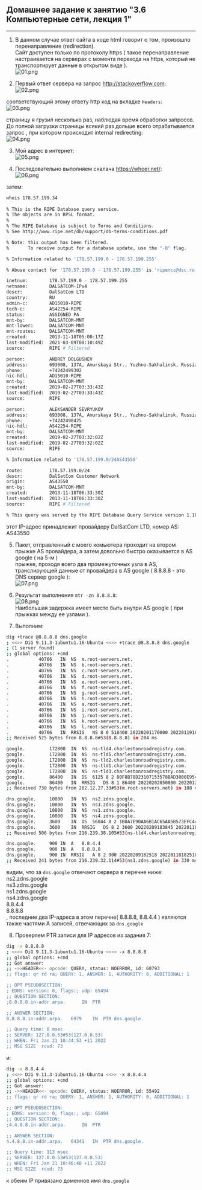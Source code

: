 Домашнее задание к занятию "3.6 Компьютерные сети, лекция 1"
----------------------------------------------------------
----------------------------------------------------------  
  
1. В данном случае ответ сайта в коде html говорит о том, произошло перенаправление (redirection).  
Сайт доступен только по протоколу https ( такое перенаправление настраивается на серверах с момента перехода на https, 
который не транспортирует данные в открытом виде ).  
![01.png](img/01.png)  
   
2. Первый ответ сервера на запрос http://stackoverflow.com:  
![02.png](img/02.png)  
  
соответствующий этому ответу http код на вкладке `Headers`:  
![03.png](img/03.png)  
  
страницу я грузил несколько раз, наблюдая время обработки запросов. До полной загрузки страницы всякий раз дольше всего отрабатывается запрос
, при котором происходит internal redirecting:  
![04.png](img/04.png)  
  
3. Мой адрес в интернет:  
![05.png](img/05.png)  
  
4. Последовательно выполняем сналача https://whoer.net/:  
![06.png](img/06.png)  
  
затем:  
```bash
whois 178.57.199.34
 
% This is the RIPE Database query service.
% The objects are in RPSL format.
%
% The RIPE Database is subject to Terms and Conditions.
% See http://www.ripe.net/db/support/db-terms-conditions.pdf

% Note: this output has been filtered.
%       To receive output for a database update, use the "-B" flag.

% Information related to '178.57.199.0 - 178.57.199.255'

% Abuse contact for '178.57.199.0 - 178.57.199.255' is 'ripencc@dsc.ru'

inetnum:        178.57.199.0 - 178.57.199.255
netname:        DALSATCOM-IPv4
descr:          DalSatCom LTD
country:        RU
admin-c:        AD15010-RIPE
tech-c:         AS42254-RIPE
status:         ASSIGNED PA
mnt-by:         DALSATCOM-MNT
mnt-lower:      DALSATCOM-MNT
mnt-routes:     DALSATCOM-MNT
created:        2013-11-18T05:00:17Z
last-modified:  2021-03-09T08:10:49Z
source:         RIPE # Filtered

person:         ANDREY DOLGUSHEV
address:        693008, 137A, Amurskaya Str., Yuzhno-Sakhalinsk, Russia
phone:          +74242499302
nic-hdl:        AD15010-RIPE
mnt-by:         DALSATCOM-MNT
created:        2019-02-27T03:33:43Z
last-modified:  2019-02-27T03:33:43Z
source:         RIPE

person:         ALEKSANDER SEVRYUKOV
address:        693008, 137A, Amurskaya Str., Yuzhno-Sakhalinsk, Russia
phone:          +74242498425
nic-hdl:        AS42254-RIPE
mnt-by:         DALSATCOM-MNT
created:        2019-02-27T03:32:02Z
last-modified:  2019-02-27T03:32:02Z
source:         RIPE

% Information related to '178.57.199.0/24AS43550'

route:          178.57.199.0/24
descr:          DalSatCom Customer Network
origin:         AS43550
mnt-by:         DALSATCOM-MNT
created:        2013-11-18T06:33:30Z
last-modified:  2013-11-18T06:33:30Z
source:         RIPE # Filtered

% This query was served by the RIPE Database Query Service version 1.102.2 (HEREFORD)
```  
этот IP-адрес принадлежит провайдеру DalSatCom LTD, номер AS: AS43550
  
5. Пакет, отправленный с моего комьютера проходит на втором прыжке AS провайдера, а затем довольно быстро оказывается в AS google ( на 5-м )  
прыжке, проходя всего два промежуточных узла в AS, транслирующей данные от провайдера в AS google ( 8.8.8.8 - это DNS сервер google ):  
![07.png](img/07.png)  
  
6. Результат выполнения `mtr -zn 8.8.8.8`:  
![08.png](img/08.png)  
Наибольшая задержка имеет место быть внутри AS google ( при прыжках между ее узлами ).  
  
7. Выполним:  
```bash
dig +trace @8.8.8.8 dns.google
; <<>> DiG 9.11.3-1ubuntu1.16-Ubuntu <<>> +trace @8.8.8.8 dns.google
; (1 server found)
;; global options: +cmd
.			40766	IN	NS	m.root-servers.net.
.			40766	IN	NS	b.root-servers.net.
.			40766	IN	NS	c.root-servers.net.
.			40766	IN	NS	d.root-servers.net.
.			40766	IN	NS	e.root-servers.net.
.			40766	IN	NS	f.root-servers.net.
.			40766	IN	NS	g.root-servers.net.
.			40766	IN	NS	h.root-servers.net.
.			40766	IN	NS	a.root-servers.net.
.			40766	IN	NS	i.root-servers.net.
.			40766	IN	NS	j.root-servers.net.
.			40766	IN	NS	k.root-servers.net.
.			40766	IN	NS	l.root-servers.net.
.			40766	IN	RRSIG	NS 8 0 518400 20220201170000 20220119160000 9799 . EQsFc/CIjD3nVBQMy9yI5gtkepA4WVUUrHY5A1TV428UQgvnVFMVsSlt NAxHtVtkDrffatKxvmS5UwI8LA5BirRO2+tSK3sjrCrG+6RgY7uZB4dI O0AsltyBRAT00ZlBmfd2infEXN2DzZNFllJfxdfNEJhySPjJqiVDSS5Q Q70W8v3AQGWDMzv82GlAw3Kh8QzW/mUzKLH5RzcBeIfHdl4FhnWzU/eb lwa8Jek6eskg89f3I0A6J6ARFyaSwO3nsTW4SSEohAt5pS5FFThzvrbJ rk4wqnjGo3vFFwS8BzWONJjK24hyOAETDPba1iikibOmw5LSU2v36Aj0 eqsCnQ==
;; Received 525 bytes from 8.8.8.8#53(8.8.8.8) in 204 ms

google.			172800	IN	NS	ns-tld4.charlestonroadregistry.com.
google.			172800	IN	NS	ns-tld5.charlestonroadregistry.com.
google.			172800	IN	NS	ns-tld2.charlestonroadregistry.com.
google.			172800	IN	NS	ns-tld1.charlestonroadregistry.com.
google.			172800	IN	NS	ns-tld3.charlestonroadregistry.com.
google.			86400	IN	DS	6125 8 2 80F8B78D23107153578BAD3800E9543500474E5C30C29698B40A3DB2 3ED9DA9F
google.			86400	IN	RRSIG	DS 8 1 86400 20220202050000 20220120040000 9799 . Xe/o5Gid3N0+vLVCZMCeF2thAQSAPvbmLwktUFbV4wdFQQhiiglgvD3u QOv4y5TddCpKM0KITar7q6wkV2pwUoIJxHHWC+FtCz8Ok9L4uHfIn7ti Zg0tJf1BSIbZLywkWa20O96BqOxQEyzNkKoMJeciOwE4T7Cuu+FPS1NX GubDfJ/xHUbXGojRD2Sd3TavuRnTs8BGGP5qNaO2f+95y3IgqP0XyRKp I0DTSNr6Hr3dWI/ZT6lTtwa4b8NfgUB989HWdcY5pazRpCdyJ9coq8tv eQqKKchK7CnN27Ehf/02z9aJGjzRbMBv+xGYBom7Vpq0UF0AeAVv0xzV 49zZ5A==
;; Received 730 bytes from 202.12.27.33#53(m.root-servers.net) in 108 ms

dns.google.		10800	IN	NS	ns2.zdns.google.
dns.google.		10800	IN	NS	ns3.zdns.google.
dns.google.		10800	IN	NS	ns1.zdns.google.
dns.google.		10800	IN	NS	ns4.zdns.google.
dns.google.		3600	IN	DS	56044 8 2 1B0A7E90AA6B1AC65AA5B573EFC44ABF6CB2559444251B997103D2E4 0C351B08
dns.google.		3600	IN	RRSIG	DS 8 2 3600 20220209183845 20220118183845 15006 google. EoczPZ7g9xvjKjOXJynnAUvKieo9ncB6yL0NLZ9s7Kl2yjbT+uDcCphN VvV+tZpe9qVnTYvJU8Xk5hKPblkPKa52svTJ03FHCWQ5iFQ4b4Q0u/HE leAGyq3QKW45frrBOdDOw6vB4C+ybahB1uhQvWn4BxUxxMAKlP7pVobJ lY0=
;; Received 506 bytes from 216.239.38.105#53(ns-tld4.charlestonroadregistry.com) in 246 ms

dns.google.		900	IN	A	8.8.4.4
dns.google.		900	IN	A	8.8.8.8
dns.google.		900	IN	RRSIG	A 8 2 900 20220209182518 20220118182518 1773 dns.google. lGAcMMvgA+dhxdbxEuNjGKSqYfoCStX9hk5IGiz5/7XLGKuFD2LJ8EVF iyJHbcPRb+slAQvYpvyeyGq382Qw+9ZJB7CwHZa4k1k7YwovUJ7OevAJ c2/VJQtYn44any7OzgrDIhqN7Eq2j74r/qTTOJhbBM9rOTldO5LHIRiS Zlw=
;; Received 241 bytes from 216.239.32.114#53(ns1.zdns.google) in 330 ms
```
видим, что за `dns.google` отвечают сервера в перечне ниже:  
ns2.zdns.google  
ns3.zdns.google  
ns1.zdns.google  
ns4.zdns.google  
8.8.4.4  
8.8.8.8  
, последние два IP-адреса в этом перечне( 8.8.8.8, 8.8.4.4 ) являются также частями А записей, отвечающих за `dns.google`  
  
8. Проверяем PTR записи для IP адресов из задания 7:
```bash
dig -x 8.8.8.8
; <<>> DiG 9.11.3-1ubuntu1.16-Ubuntu <<>> -x 8.8.8.8
;; global options: +cmd
;; Got answer:
;; ->>HEADER<<- opcode: QUERY, status: NOERROR, id: 60793
;; flags: qr rd ra; QUERY: 1, ANSWER: 1, AUTHORITY: 0, ADDITIONAL: 1

;; OPT PSEUDOSECTION:
; EDNS: version: 0, flags:; udp: 65494
;; QUESTION SECTION:
;8.8.8.8.in-addr.arpa.		IN	PTR

;; ANSWER SECTION:
8.8.8.8.in-addr.arpa.	6979	IN	PTR	dns.google.

;; Query time: 0 msec
;; SERVER: 127.0.0.53#53(127.0.0.53)
;; WHEN: Fri Jan 21 10:44:53 +11 2022
;; MSG SIZE  rcvd: 73
```  
и:  
```bash
dig -x 8.8.4.4
; <<>> DiG 9.11.3-1ubuntu1.16-Ubuntu <<>> -x 8.8.4.4
;; global options: +cmd
;; Got answer:
;; ->>HEADER<<- opcode: QUERY, status: NOERROR, id: 55492
;; flags: qr rd ra; QUERY: 1, ANSWER: 1, AUTHORITY: 0, ADDITIONAL: 1

;; OPT PSEUDOSECTION:
; EDNS: version: 0, flags:; udp: 65494
;; QUESTION SECTION:
;4.4.8.8.in-addr.arpa.		IN	PTR

;; ANSWER SECTION:
4.4.8.8.in-addr.arpa.	64341	IN	PTR	dns.google.

;; Query time: 113 msec
;; SERVER: 127.0.0.53#53(127.0.0.53)
;; WHEN: Fri Jan 21 10:46:48 +11 2022
;; MSG SIZE  rcvd: 73
```
  
к обеим IP привязано доменное имя `dns.google`



